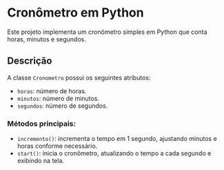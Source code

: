 # Cronômetro em Python

Este projeto implementa um cronômetro simples em Python que conta horas, minutos e segundos.

## Descrição

A classe `Cronometro` possui os seguintes atributos:

- `horas`: número de horas.
- `minutos`: número de minutos.
- `segundos`: número de segundos.

### Métodos principais:

- `incremento()`: incrementa o tempo em 1 segundo, ajustando minutos e horas conforme necessário.
- `start()`: inicia o cronômetro, atualizando o tempo a cada segundo e exibindo na tela.
